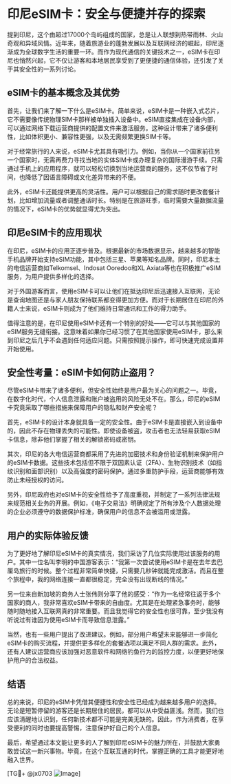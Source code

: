 # 印尼eSIM卡：安全与便捷并存的探索

提到印尼，这个由超过17000个岛屿组成的国家，总是让人联想到热带雨林、火山奇观和异域风情。近年来，随着旅游业的蓬勃发展以及互联网经济的崛起，印尼逐渐成为全球数字生活的重要一环。而作为现代通信的关键技术之一，eSIM卡在印尼也悄然兴起，它不仅让游客和本地居民享受到了更便捷的通信体验，还引发了关于其安全性的一系列讨论。

## eSIM卡的基本概念及其优势

首先，让我们来了解一下什么是eSIM卡。简单来说，eSIM卡是一种嵌入式芯片，它不需要像传统物理SIM卡那样被单独插入设备中。eSIM直接集成在设备内部，可以通过网络下载运营商提供的配置文件来激活服务。这种设计带来了诸多便利性，比如体积更小、兼容性更强，以及无需频繁更换SIM卡等。

对于经常旅行的人来说，eSIM卡尤其具有吸引力。例如，当你从一个国家前往另一个国家时，无需再费力寻找当地的实体SIM卡或办理复杂的国际漫游手续。只需通过手机上的应用程序，就可以轻松切换到当地运营商的服务。这不仅节省了时间，也降低了因语言障碍或文化差异带来的不便。

此外，eSIM卡还能提供更高的灵活性。用户可以根据自己的需求随时更改套餐计划，比如增加流量或者调整通话时长。特别是在旅游旺季，临时需要大量数据流量的情况下，eSIM卡的优势就显得尤为突出。

## 印尼eSIM卡的应用现状

在印尼，eSIM卡的应用正逐步普及。根据最新的市场数据显示，越来越多的智能手机品牌开始支持eSIM功能，其中包括三星、苹果等知名品牌。同时，印尼本土的电信运营商如Telkomsel、Indosat Ooredoo和XL Axiata等也在积极推广eSIM服务，为用户提供多样化的选择。

对于外国游客而言，使用eSIM卡可以让他们在抵达印尼后迅速接入互联网，无论是查询地图还是与家人朋友保持联系都变得更加方便。而对于长期居住在印尼的外籍人士来说，eSIM卡则成为了他们维持日常通讯和工作的得力助手。

值得注意的是，在印尼使用eSIM卡还有一个特别的好处——它可以与其他国家的eSIM服务无缝衔接。这意味着如果你已经习惯了在其他国家使用eSIM卡，那么来到印尼之后几乎不会遇到任何适应问题。只需按照提示操作，即可快速完成设置并开始使用。

## 安全性考量：eSIM卡如何防止盗用？

尽管eSIM卡带来了诸多便利，但安全性始终是用户最为关心的问题之一。毕竟，在数字化时代，个人信息泄露和账户被盗用的风险无处不在。那么，印尼的eSIM卡究竟采取了哪些措施来保障用户的隐私和财产安全呢？

首先，eSIM卡的设计本身就具备一定的安全性。由于eSIM卡是直接嵌入到设备中的，因此不存在物理丢失的可能性。即使设备被盗，攻击者也无法轻易获取eSIM卡信息，除非他们掌握了相关的解锁密码或密钥。

其次，印尼的各大电信运营商都采用了先进的加密技术和身份验证机制来保护用户的eSIM卡数据。这些技术包括但不限于双因素认证（2FA）、生物识别技术（如指纹识别和面部识别）以及高强度的密码保护。通过多重防护手段，运营商能够有效防止未经授权的访问。

另外，印尼政府也对eSIM卡的安全性给予了高度重视，并制定了一系列法律法规来规范相关业务的开展。例如，《电子交易法》明确规定了所有涉及个人数据处理的企业必须遵守的数据保护标准，确保用户的信息不会被滥用或泄露。

## 用户的实际体验反馈

为了更好地了解印尼eSIM卡的真实情况，我们采访了几位实际使用过该服务的用户。其中一位名叫李明的中国游客表示：“我第一次尝试使用eSIM卡是在去年去巴厘岛旅行的时候。整个过程非常简单快捷，只需要几秒钟就能完成激活。而且在整个旅程中，我的网络连接一直都很稳定，完全没有出现断线的情况。”

另一位来自新加坡的商务人士张伟则分享了他的感受：“作为一名经常往返于多个国家的商人，我非常喜欢eSIM卡带来的自由度。尤其是在处理紧急事务时，能够随时随地接入互联网真的非常重要。而且我觉得它的安全性也很可靠，至少我没有听说过有谁因为使用eSIM卡而导致信息泄露。”

当然，也有一些用户提出了改进建议。例如，部分用户希望未来能够进一步简化eSIM卡的购买流程，并提供更多样化的套餐选项以满足不同人群的需求。此外，还有人建议运营商应该加强对恶意软件和网络钓鱼行为的监控力度，以便更好地保护用户的合法权益。

## 结语

总的来说，印尼的eSIM卡凭借其便捷性和安全性已经成为越来越多用户的选择。无论是短暂停留的游客还是长期居住的居民，都可以从中受益匪浅。然而，我们也应该清醒地认识到，任何新技术都不可能是完美无缺的。因此，作为消费者，在享受便利的同时也要提高警惕，注意保护好自己的个人信息。

最后，希望通过本文能让更多的人了解到印尼eSIM卡的魅力所在，并鼓励大家勇敢尝试这一新兴事物。毕竟，在这个互联互通的时代，掌握正确的工具才能更好地融入世界。

[TG💪+ @jx0703 ![Image](https://github.com/user-attachments/assets/dbca1d08-cadb-493c-b0ec-ad6f7a83f270)]